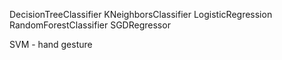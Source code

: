 DecisionTreeClassifier
KNeighborsClassifier
LogisticRegression
RandomForestClassifier
SGDRegressor

SVM - hand gesture
